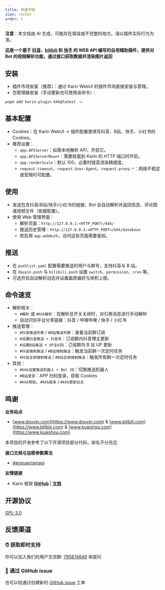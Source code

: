 ```yaml
---
title: 快速开始
icon: rocket
order: 1
---
```


**注意**：本文档由 AI 生成，可能存在错误或不完整的地方。请以插件实际行为为准。


**这是一个基于 [抖音](https://www.douyin.com)、[bilibili](https://www.bilibili.com) 和 [快手](https://www.kuaishou.com) 的 WEB API 编写的自用辅助插件，提供对 Bot 的视频解析功能，通过接口获取数据并渲染图片返回**

## 安装

- 插件市场安装（推荐）：通过 Karin WebUI 的插件市场直接安装与管理。
- 包管理器安装（手动更新也可使用该命令）：

```bash
pnpm add karin-plugin-kkk@latest -w
```

## 基本配置

- Cookies：在 Karin WebUI → 插件配置里填写抖音、B站、快手、小红书的 Cookies。
- 推荐设置：
  - `app.APIServer`：如需本地解析 API，开启它。
  - `app.APIServerMount`：需要挂载到 Karin 的 HTTP 端口时开启。
  - `app.renderScale`：默认 100，必要时提高渲染精细度。
  - `request.timeout`、`request.User-Agent`、`request.proxy.*`：网络不稳定或受限时可配置。

## 使用

- 发送包含抖音/B站/快手/小红书的链接，Bot 会自动解析并返回信息、评论图或视频文件（依据配置）。
- 使用 Web 管理界面：
  - 解析页面：`http://127.0.0.1:<HTTP_PORT>/kkk/`
  - 推送历史管理：`http://127.0.0.1:<HTTP_PORT>/kkk/database`
  - 若启用 `app.webAuth`，访问这些页面需要鉴权。

## 推送

- 在 `pushlist.yaml` 配置需要推送的用户与群号，支持抖音与 B 站。
- 在 `douyin.push` 与 `bilibili.push` 设置 `switch`、`permission`、`cron` 等。
- 可选开启自动解析动态并设置画质偏好与体积上限。

## 命令速览

- 解析相关：
  - `#解析` 或 `#kkk解析`：在解析总开关关闭时，对引用消息进行手动解析
  - 自动识别平台分享链接：抖音 / 哔哩哔哩 / 快手 / 小红书
- 推送管理：
  - `#抖音推送列表` / `#B站推送列表`：查看当前群订阅
  - `#设置抖音推送 + 抖音号`：订阅群内抖音博主更新
  - `#设置B站推送 + UP主UID`：订阅群内 B 站 UP 更新
  - `#抖音强制推送` / `#B站强制推送`：触发当前群一次定时任务
  - `#抖音全部强制推送` / `#B站全部强制推送`：触发所有群一次定时任务
- 其他：
  - `#kkk设置推送机器人 + Bot ID`：切换推送机器人
  - `#B站登录`：APP 扫码登录，获取 Cookies
  - `#kkk帮助`、`#kkk版本` / `#kkk更新日志`
  
## 鸣谢

**业务站点**

- [www.douyin.com](https://www.douyin.com) & [www.bilibili.com](https://www.bilibili.com) & [www.kuaishou.com](https://www.kuaishou.com)

本项目的开发参考了以下开源项目部分代码，排名不分先后

**接口文档与加密参数算法**

- [ikenxuan/amagi](https://github.com/ikenxuan/amagi)

**友情链接**

- Karin 框架 [**GitHub**](https://github.com/Karinjs/Karin) | [**文档**](https://karin.deno.dev)


## 开源协议
[GPL-3.0](https://github.com/ikenxuan/karin-plugin-kkk/blob/master/LICENSE)


## 反馈渠道

### ⏰ 获取即时支持
你可以加入我们的用户交流群: [795874649](http://qm.qq.com/cgi-bin/qm/qr?_wv=1027&k=S8y6baEcSkO6TEO5kEdfgmJhz79Oxdw5&authKey=ficWQytHGz3KIv5i0HpGbEeMBpABBXfjEMYRzo3ZwMV%2B0Y5mq8cC0Yxbczfa904H&noverify=0&group_code=795874649) 来提问

### 🐙 通过 GitHub issue
也可以给通过创建新的 [GitHub issue](https://github.com/ikenxuan/karin-plugin-kkk/issues/new/choose) 工单